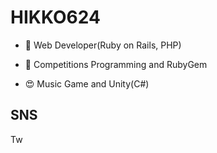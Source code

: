 # HIKKO624



-  🔭 Web Developer(Ruby on Rails, PHP)

- 🌱 Competitions Programming and RubyGem

- 😍 Music Game and Unity(C#)

## SNS

Tw

<!--
**hikko624/hikko624** is a ✨ _special_ ✨ repository because its `README.md` (this file) appears on your GitHub profile.

Here are some ideas to get you started:

- 🔭 I’m currently working on ...
- 🌱 I’m currently learning ...
- 👯 I’m looking to collaborate on ...
- 🤔 I’m looking for help with ...
- 💬 Ask me about ...
- 📫 How to reach me: ...
- 😄 Pronouns: ...
- ⚡ Fun fact: ...
-->
